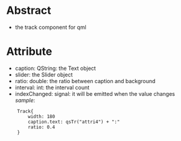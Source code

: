 # Abstract
* the track component for qml  

# Attribute
* caption: QString: the Text object  
* slider: the Slider object  
* ratio: double: the ratio between caption and background  
* interval: int: the interval count  
* indexChanged: signal: it will be emitted when the value changes  
_sample_:  
```
    Track{
        width: 180
        caption.text: qsTr("attri4") + ":"
        ratio: 0.4
    }
```  
</br>
